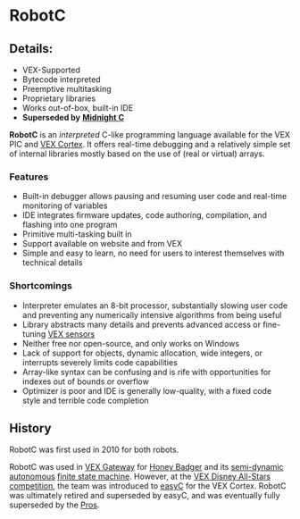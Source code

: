 # RobotC

## Details:

* VEX-Supported
* Bytecode interpreted
* Preemptive multitasking
* Proprietary libraries
* Works out-of-box, built-in IDE
* **Superseded by** [**Midnight C**](https://blrs.gitbook.io/blrs-wiki/software/midnight-c)

**RobotC** is an _interpreted_ C-like programming language available for the VEX PIC and [VEX Cortex](https://blrs.gitbook.io/blrs-wiki/electronics/vex-cortex). It offers real-time debugging and a relatively simple set of internal libraries mostly based on the use of \(real or virtual\) arrays.

### Features

* Built-in debugger allows pausing and resuming user code and real-time monitoring of variables
* IDE integrates firmware updates, code authoring, compilation, and flashing into one program
* Primitive multi-tasking built in
* Support available on website and from VEX
* Simple and easy to learn, no need for users to interest themselves with technical details

### Shortcomings

* Interpreter emulates an 8-bit processor, substantially slowing user code and preventing any numerically intensive algorithms from being useful
* Library abstracts many details and prevents advanced access or fine-tuning [VEX sensors](https://phabricator.purduesigbots.com/w/ee/vex_sensors/)
* Neither free nor open-source, and only works on Windows
* Lack of support for objects, dynamic allocation, wide integers, or interrupts severely limits code capabilities
* Array-like syntax can be confusing and is rife with opportunities for indexes out of bounds or overflow
* Optimizer is poor and IDE is generally low-quality, with a fixed code style and terrible code completion

## History

RobotC was first used in 2010 for both robots.

RobotC was used in [VEX Gateway](https://phabricator.purduesigbots.com/w/eng/vex_gateway/) for [Honey Badger](https://phabricator.purduesigbots.com/w/eng/gateway_honey_badger/) and its [semi-dynamic autonomous](https://phabricator.purduesigbots.com/w/autonomous_code/) [finite state machine](https://phabricator.purduesigbots.com/w/finite_state_machine/). However, at the [VEX Disney All-Stars competition](https://phabricator.purduesigbots.com/w/eng/all_star_competition/), the team was introduced to [easyC](https://phabricator.purduesigbots.com/w/easyc/) for the VEX Cortex. RobotC was ultimately retired and superseded by easyC, and was eventually fully superseded by the [Pros](https://phabricator.purduesigbots.com/w/pros/).

